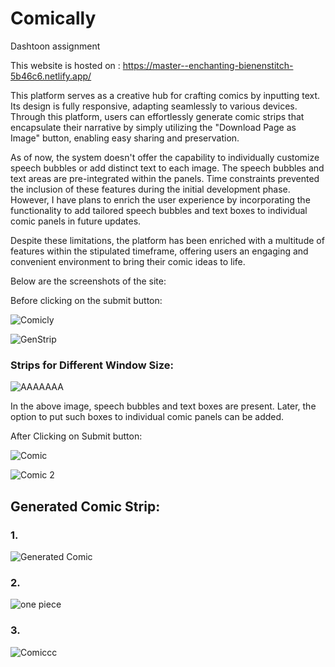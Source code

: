# Comically
Dashtoon assignment

This website is hosted on : https://master--enchanting-bienenstitch-5b46c6.netlify.app/

This platform serves as a creative hub for crafting comics by inputting text. Its design is fully responsive, adapting seamlessly to various devices. Through this platform, users can effortlessly generate comic strips that encapsulate their narrative by simply utilizing the "Download Page as Image" button, enabling easy sharing and preservation.

As of now, the system doesn't offer the capability to individually customize speech bubbles or add distinct text to each image. The speech bubbles and text areas are pre-integrated within the panels. Time constraints prevented the inclusion of these features during the initial development phase. However, I have plans to enrich the user experience by incorporating the functionality to add tailored speech bubbles and text boxes to individual comic panels in future updates.

Despite these limitations, the platform has been enriched with a multitude of features within the stipulated timeframe, offering users an engaging and convenient environment to bring their comic ideas to life.

Below are the screenshots of the site:

Before clicking on the submit button:

![Comicly](https://github.com/Vivekkr83/Dash/assets/75994974/aa3febf2-c941-4356-b47b-ebe2e9407d25)


![GenStrip](https://github.com/Vivekkr83/Dash/assets/75994974/bb3b83e9-2958-4bc7-b0bb-eb5bea6f2f8f)

### Strips for Different Window Size:

![AAAAAAA](https://github.com/Vivekkr83/Dash/assets/75994974/d034562c-1c7a-4f57-a343-08de25520ae4)


In the above image, speech bubbles and text boxes are present.
Later, the option to put such boxes to individual comic panels can be added.

After Clicking on Submit button:

![Comic](https://github.com/Vivekkr83/Dash/assets/75994974/a989e492-dbe9-4c9d-8415-c76b15d8114c)


![Comic 2](https://github.com/Vivekkr83/Dash/assets/75994974/ef516081-6f34-4ebe-8a94-bb2a66648442)


## Generated Comic Strip:

### 1.

![Generated Comic](https://github.com/Vivekkr83/Dash/assets/75994974/65425e4a-054c-473f-a4cd-96c1c2f94a2a)

### 2.

![one piece](https://github.com/Vivekkr83/Dash/assets/75994974/35e03dae-89fa-44c8-9637-974d07cba2e0)

### 3. 

![Comiccc](https://github.com/Vivekkr83/Dash/assets/75994974/a3ba17d7-95bd-4850-8687-92d1c8af7884)

